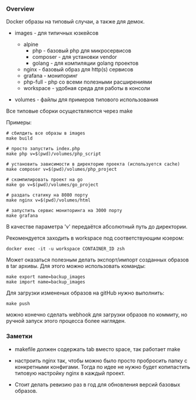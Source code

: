 ### Overview

Docker образы на типовый случаи, а также для демок.

* images - для типичных юзкейсов
    * alpine
        * php - базовый php для микросервисов
        * composer - для установки vendor
        * golang - для компиляции golang проектов
    * nginx - базовый образ для http(s) сервисов
    * grafana - мониторинг
    * php-full - php со всеми полезными расширениями
    * workspace - удобная среда для работы в консоли

* volumes - файлы для примеров типового использования

Все типовые сборки осуществляются через make

Примеры:

    # сбилдить все образы в images
    make build

    # просто запустить index.php
    make php v=$(pwd)/volumes/php_script

    # установить зависимости в директорию проекта (используется cache)
    make composer v=$(pwd)/volumes/php_project
    
    # скомпилировать проект на go
    make go v=$(pwd)/volumes/go_project

    # раздать статику на 8080 порту
    make nginx v=$(pwd)/volumes/html

    # запустить сервис мониторинга на 3000 порту
    make grafana

В качестве параметра 'v' передаётся абсолютный путь до директории.

Рекомендуется заходить в workspace под соответствующим юзером:

    docker exec -it -u workspace CONTAINER_ID zsh

Может оказаться полезным делать экспорт/импорт созданных образов в tar архивы.
Для этого можно использовать команды:

    make export name=backup_images
    make import name=backup_images

Для загрузки измененых образов на gitHub нужно выполнить:

    make push

можно конечно сделать webhook для загрузки образов по коммиту,
но ручной запуск этого процесса более нагляден.

### Заметки

- makefile должен содержать tab вместо space, так работает make

- настроить nginx так, чтобы можно было просто пробросить
папку с конкретными конфигами. Тогда по идее не нужно будет
копипастить типовую настройку nginx в каждый проект.

- Стоит делать ревизию раз в год для обновления версий базовых образов.